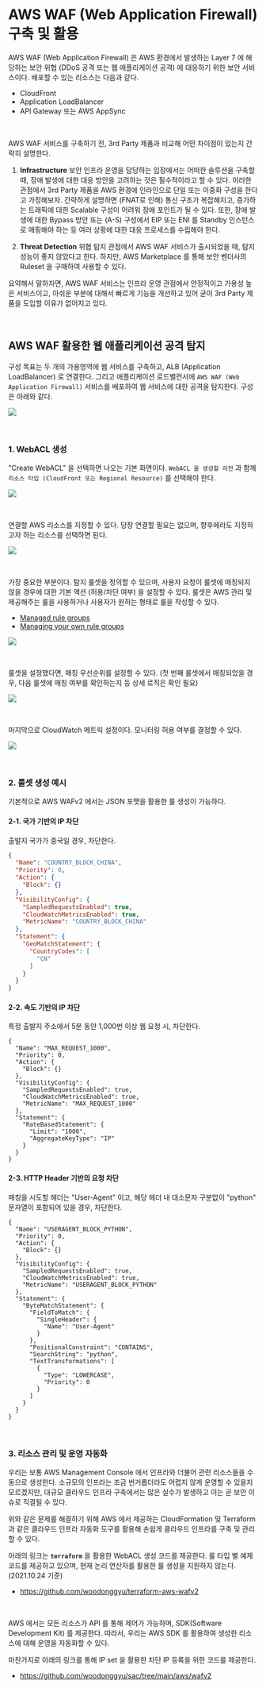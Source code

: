 # AWS WAF (Web Application Firewall) 구축 및 활용

AWS WAF (Web Application Firewall) 은 AWS 환경에서 발생하는 Layer 7 에 해당하는 보안 위협 (DDoS 공격 또는 웹 애플리케이션 공격) 에 대응하기 위한 보안 서비스이다. 배포할 수 있는 리소스는 다음과 같다.
* CloudFront
* Application LoadBalancer
* API Gateway 또는 AWS AppSync

<br>

AWS WAF 서비스를 구축하기 전, 3rd Party 제품과 비교해 어떤 차이점이 있는지 간략히 설명한다. 

1. **Infrastructure**
보안 인프라 운영을 담당하는 입장에서는 어떠한 솔루션을 구축할 때, 장애 발생에 대한 대응 방안을 고려하는 것은 필수적이라고 할 수 있다. 이러한 관점에서 3rd Party 제품을 AWS 환경에 인라인으로 단일 또는 이중화 구성을 한다고 가정해보자. 
간략하게 설명하면 (FNAT로 인해) 통신 구조가 복잡해지고, 증가하는 트래픽에 대한 Scalable 구성이 어려워 장애 포인트가 될 수 있다. 또한, 장애 발생에 대한 Bypass 방안 또는 (A-S) 구성에서 EIP 또는 ENI 를 Standby 인스턴스로 매핑해야 하는 등 여러 상황에 대한 대응 프로세스를 수립해야 한다. 

2. **Threat Detection**
위협 탐지 관점에서 AWS WAF 서비스가 출시되었을 때, 탐지 성능이 좋지 않았다고 한다. 하지만, AWS Marketplace 를 통해 보안 벤더사의 Ruleset 을 구매하여 사용할 수 있다.

요약해서 말하자면, AWS WAF 서비스는 인프라 운영 관점에서 안정적이고 가용성 높은 서비스이고, 아쉬운 부분에 대해서 빠르게 기능을 개선하고 있어 굳이 3rd Party 제품을 도입할 이유가 없어지고 있다.

<br>

## AWS WAF 활용한 웹 애플리케이션 공격 탐지

구성 목표는 두 개의 가용영역에 웹 서비스를 구축하고, ALB (Application LoadBalancer) 로 연결한다. 그리고 애플리케이션 로드밸런서에 `AWS WAF (Web Application Firewall)` 서비스를 배포하여 웹 서비스에 대한 공격을 탐지한다. 구성은 아래와 같다.

![](https://images.velog.io/images/woodonggyu/post/999775f8-c467-45aa-8cc2-6eb7ff982ae7/image.png)

<br>

### 1. WebACL 생성

"Create WebACL" 을 선택하면 나오는 기본 화면이다. `WebACL 을 생성할 리전` 과 함께 `리소스 타입 (CloudFront 또는 Regional Resource)` 를 선택해야 한다.

![](https://images.velog.io/images/woodonggyu/post/45d9d165-377a-421f-91e9-6e6583b3f67b/image.png)

<br>

연결할 AWS 리소스를 지정할 수 있다. 당장 연결할 필요는 없으며, 향후에라도 지정하고자 하는 리소스를 선택하면 된다.

![](https://images.velog.io/images/woodonggyu/post/a9ed7ce3-78a4-423a-97a3-94040b1d0647/image.png)

<br>

가장 중요한 부분이다. 탐지 룰셋을 정의할 수 있으며, 사용자 요청이 룰셋에 매칭되지 않을 경우에 대한 기본 액션 (허용/차단 여부) 을 설정할 수 있다. 룰셋은 AWS 관리 및 제공해주는 룰을 사용하거나 사용자가 원하는 형태로 룰을 작성할 수 있다.

* [Managed rule groups](https://docs.aws.amazon.com/waf/latest/developerguide/waf-managed-rule-groups.html)
* [Managing your own rule groups](https://docs.aws.amazon.com/waf/latest/developerguide/waf-user-created-rule-groups.html)

![](https://images.velog.io/images/woodonggyu/post/400f5c7c-a6d4-48d6-a2ee-7152810c405d/image.png)

<br>

룰셋을 설정했다면, 매칭 우선순위를 설정할 수 있다.
(첫 번째 룰셋에서 매칭되었을 경우, 다음 룰셋에 매칭 여부를 확인하는지 등 상세 로직은 확인 필요)

![](https://images.velog.io/images/woodonggyu/post/ec77b5d2-e818-4408-877f-62efe8591501/image.png)

<br>

마지막으로 CloudWatch 메트릭 설정이다. 모니터링 허용 여부를 결정할 수 있다.

![](https://images.velog.io/images/woodonggyu/post/3d7dfee8-b7d5-4776-8eb6-c65a5d839539/image.png)

<br>

### 2. 룰셋 생성 예시

기본적으로 AWS WAFv2 에서는 JSON 포맷을 활용한 룰 생성이 가능하다.

#### 2-1. 국가 기반의 IP 차단

출발지 국가가 중국일 경우, 차단한다.

```JSON
{
  "Name": "COUNTRY_BLOCK_CHINA",
  "Priority": 0,
  "Action": {
    "Block": {}
  },
  "VisibilityConfig": {
    "SampledRequestsEnabled": true,
    "CloudWatchMetricsEnabled": true,
    "MetricName": "COUNTRY_BLOCK_CHINA"
  },
  "Statement": {
    "GeoMatchStatement": {
      "CountryCodes": [
        "CN"
      ]
    }
  }
}
```

#### 2-2. 속도 기반의 IP 차단

특정 출발지 주소에서 5분 동안 1,000번 이상 웹 요청 시, 차단한다.

```
{
  "Name": "MAX_REQUEST_1000",
  "Priority": 0,
  "Action": {
    "Block": {}
  },
  "VisibilityConfig": {
    "SampledRequestsEnabled": true,
    "CloudWatchMetricsEnabled": true,
    "MetricName": "MAX_REQUEST_1000"
  },
  "Statement": {
    "RateBasedStatement": {
      "Limit": "1000",
      "AggregateKeyType": "IP"
    }
  }
}
```

#### 2-3. HTTP Header 기반의 요청 차단

매칭을 시도할 헤더는 "User-Agent" 이고, 해당 헤더 내 대소문자 구분없이 "python" 문자열이 포함되어 있을 경우, 차단한다.

```
{
  "Name": "USERAGENT_BLOCK_PYTHON",
  "Priority": 0,
  "Action": {
    "Block": {}
  },
  "VisibilityConfig": {
    "SampledRequestsEnabled": true,
    "CloudWatchMetricsEnabled": true,
    "MetricName": "USERAGENT_BLOCK_PYTHON"
  },
  "Statement": {
    "ByteMatchStatement": {
      "FieldToMatch": {
        "SingleHeader": {
          "Name": "User-Agent"
        }
      },
      "PositionalConstraint": "CONTAINS",
      "SearchString": "python",
      "TextTransformations": [
        {
          "Type": "LOWERCASE",
          "Priority": 0
        }
      ]
    }
  }
}
```

<br>

### 3. 리소스 관리 및 운영 자동화

우리는 보통 AWS Management Console 에서 인프라와 더불어 관련 리소스들을 수동으로 생성한다. 소규모의 인프라는 조금 번거롭더라도 어렵지 않게 운영할 수 있을지 모르겠지만, 대규모 클라우드 인프라 구축에서는 많은 실수가 발생하고 이는 곧 보안 이슈로 직결될 수 있다.

위와 같은 문제를 해결하기 위해 AWS 에서 제공하는 CloudFormation 및 Terraform 과 같은 클라우드 인프라 자동화 도구를 활용해 손쉽게 클라우드 인프라를 구축 및 관리할 수 있다.

아래의 링크는 **`terraform`** 을 활용한 WebACL 생성 코드를 제공한다. 룰 타입 별 예제 코드를 제공하고 있으며, 현재 논리 연산자를 활용한 룰 생성을 지원하지 않는다. (2021.10.24 기준)
* https://github.com/woodonggyu/terraform-aws-wafv2
 
<br>

AWS 에서는 모든 리소스가 API 를 통해 제어가 가능하며, SDK(Software Development Kit) 를 제공한다.
따라서, 우리는 AWS SDK 를 활용하여 생성한 리소스에 대해 운영을 자동화할 수 있다.

마찬가지로 아래의 링크를 통해 IP set 을 활용한 차단 IP 등록을 위한 코드를 제공한다.
* https://github.com/woodonggyu/sac/tree/main/aws/wafv2